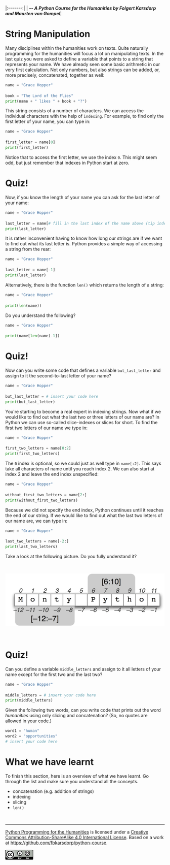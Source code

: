
<BR>

|:-------:|
| <span style="font-size: 100%"><b>_-- A Python Course for the Humanities by Folgert Karsdorp and Maarten van Gompel_</b></span>|

# String Manipulation

Many disciplines within the humanities work on texts. Quite naturally programming for the humanities will focus a lot on manipulating texts. In the last quiz you were asked to define a variable that points to a string that represents your name. We have already seen some basic arithmetic in our very first calculation. Not only numbers, but also strings can be added, or, more precisely, concatenated, together as well:

```python runnable
name = "Grace Hopper"

book = "The Lord of the Flies"
print(name + " likes " + book + "?")
```

This string consists of a number of characters. We can access the individual characters with the help of `indexing`. For example, to find only the first letter of your name, you can type in:

```python runnable
name = "Grace Hopper"

first_letter = name[0]
print(first_letter)
```

Notice that to access the first letter, we use the index `0`. This might seem odd, but just remember that indexes in Python start at zero.

# Quiz!

Now, if you know the length of your name you can ask for the last letter of your name:

```python runnable
name = "Grace Hopper"

last_letter = name[# fill in the last index of the name above (tip indexes start at 0)]
print(last_letter)
```

It is rather inconvenient having to know how long our strings are if we want to find out what its last letter is. Python provides a simple way of accessing a string from the rear:

```python runnable
name = "Grace Hopper"

last_letter = name[-1]
print(last_letter)
```

Alternatively, there is the function `len()` which returns the length of a string:

```python runnable
name = "Grace Hopper"

print(len(name))
```

Do you understand the following?

```python runnable
name = "Grace Hopper"

print(name[len(name)-1])
```

# Quiz!

Now can you write some code that defines a variable `but_last_letter` and assign to it the second-to-last letter of your name?

```python runnable
name = "Grace Hopper"

but_last_letter = # insert your code here
print(but_last_letter)
```

You're starting to become a real expert in indexing strings. Now what if we would like to find out what the last two or three letters of our name are? In Python we can use so-called slice-indexes or slices for short. To find the first two letters of our name we type in:

```python runnable
name = "Grace Hopper"

first_two_letters = name[0:2]
print(first_two_letters)
```

The `0` index is optional, so we could just as well type in `name[:2]`. This says take all characters of name until you reach index 2. We can also start at index 2 and leave the end index unspecified:

```python runnable
name = "Grace Hopper"

without_first_two_letters = name[2:]
print(without_first_two_letters)
```

Because we did not specify the end index, Python continues until it reaches the end of our string. If we would like to find out what the last two letters of our name are, we can type in:

```python runnable
name = "Grace Hopper"

last_two_letters = name[-2:]
print(last_two_letters)
```

Take a look at the following picture. Do you fully understand it?

<BR>

![String Slicing](string_slicing.png)

<BR>

# Quiz!

Can you define a variable `middle_letters` and assign to it all letters of your name except for the first two and the last two?

```python runnable
name = "Grace Hopper"

middle_letters = # insert your code here
print(middle_letters)
```

Given the following two words, can you write code that prints out the word _humanities_ using only slicing and concatenation? (So, no quotes are allowed in your code.)

```python runnable
word1 = "human"
word2 = "opportunities"
# insert your code here
```

# What we have learnt

To finish this section, here is an overview of what we have learnt. Go through the list and make sure you understand all the concepts.

* concatenation (e.g. addition of strings)
* indexing
* slicing
* `len()`

<BR>

----

[Python Programming for the Humanities](http://fbkarsdorp.github.io/python-course) is licensed under a [Creative Commons Attribution-ShareAlike 4.0 International License](https://creativecommons.org/licenses/by-sa/4.0/). Based on a work at https://github.com/fbkarsdorp/python-course.

![Creative Commons](../graphics/CreativeCommons.png)

